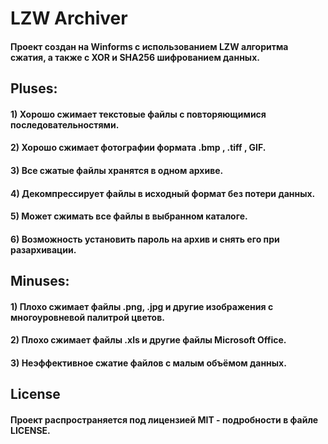 # LZW Archiver
#### Проект создан на Winforms c использованием LZW алгоритма сжатия, а также с XOR и SHA256 шифрованием данных. 
## Pluses:
#### 1) Хорошо сжимает текстовые файлы c повторяющимися последовательностями.
#### 2) Хорошо сжимает фотографии формата .bmp , .tiff , GIF.
#### 3) Все сжатые файлы хранятся в одном архиве.
#### 4) Декомпрессирует файлы в исходный формат без потери данных.
#### 5) Может сжимать все файлы в выбранном каталоге.
#### 6) Возможность установить пароль на архив и снять его при разархивации.
## Minuses: 
#### 1) Плохо сжимает файлы .png, .jpg  и другие изображения с многоуровневой палитрой цветов.
#### 2) Плохо сжимает файлы .xls и другие файлы Microsoft Office. 
#### 3) Неэффективное сжатие файлов с малым объёмом данных.
## License
#### Проект распространяется под лицензией MIT - подробности в файле LICENSE.
